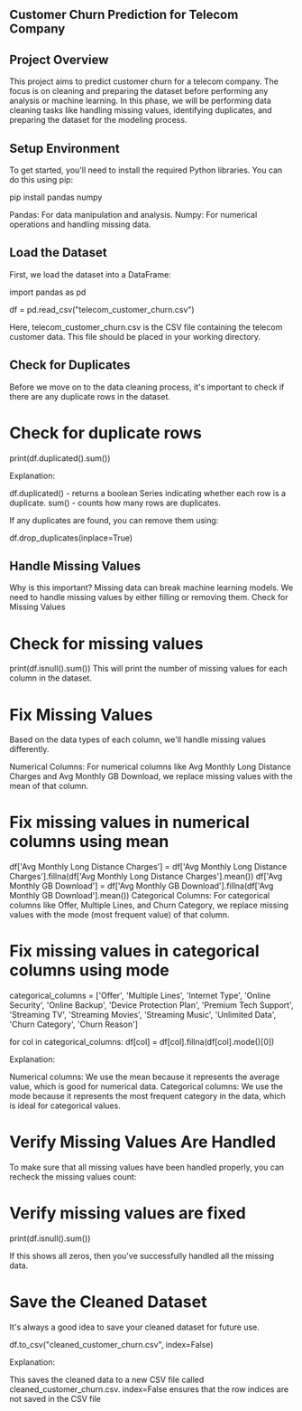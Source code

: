 ## Customer Churn Prediction for Telecom Company

## Project Overview

This project aims to predict customer churn for a telecom company. The focus is on cleaning and preparing the dataset before performing any analysis or machine learning. In this phase, we will be performing data cleaning tasks like handling missing values, identifying duplicates, and preparing the dataset for the modeling process.

## Setup Environment
To get started, you'll need to install the required Python libraries. You can do this using pip:

pip install pandas numpy

Pandas: For data manipulation and analysis.
Numpy: For numerical operations and handling missing data.

## Load the Dataset

First, we load the dataset into a DataFrame:

import pandas as pd

df = pd.read_csv("telecom_customer_churn.csv")

Here, telecom_customer_churn.csv is the CSV file containing the telecom customer data. This file should be placed in your working directory.

## Check for Duplicates
Before we move on to the data cleaning process, it's important to check if there are any duplicate rows in the dataset.


# Check for duplicate rows
print(df.duplicated().sum())

Explanation:

df.duplicated() - returns a boolean Series indicating whether each row is a duplicate.
sum() - counts how many rows are duplicates.

If any duplicates are found, you can remove them using:

df.drop_duplicates(inplace=True)

## Handle Missing Values

Why is this important?
Missing data can break machine learning models.
We need to handle missing values by either filling or removing them.
Check for Missing Values

# Check for missing values
print(df.isnull().sum())
This will print the number of missing values for each column in the dataset.

# Fix Missing Values
Based on the data types of each column, we'll handle missing values differently.

Numerical Columns:
For numerical columns like Avg Monthly Long Distance Charges and Avg Monthly GB Download, we replace missing values with the mean of that column.

# Fix missing values in numerical columns using mean
df['Avg Monthly Long Distance Charges'] = df['Avg Monthly Long Distance Charges'].fillna(df['Avg Monthly Long Distance Charges'].mean())
df['Avg Monthly GB Download'] = df['Avg Monthly GB Download'].fillna(df['Avg Monthly GB Download'].mean())
Categorical Columns:
For categorical columns like Offer, Multiple Lines, and Churn Category, we replace missing values with the mode (most frequent value) of that column.

# Fix missing values in categorical columns using mode
categorical_columns = ['Offer', 'Multiple Lines', 'Internet Type', 'Online Security',
                       'Online Backup', 'Device Protection Plan', 'Premium Tech Support',
                       'Streaming TV', 'Streaming Movies', 'Streaming Music',
                       'Unlimited Data', 'Churn Category', 'Churn Reason']

for col in categorical_columns:
    df[col] = df[col].fillna(df[col].mode()[0])
    
Explanation:

Numerical columns: We use the mean because it represents the average value, which is good for numerical data.
Categorical columns: We use the mode because it represents the most frequent category in the data, which is ideal for categorical values.

# Verify Missing Values Are Handled
To make sure that all missing values have been handled properly, you can recheck the missing values count:

# Verify missing values are fixed

print(df.isnull().sum())

If this shows all zeros, then you've successfully handled all the missing data.

# Save the Cleaned Dataset

It's always a good idea to save your cleaned dataset for future use.

df.to_csv("cleaned_customer_churn.csv", index=False)

Explanation:

This saves the cleaned data to a new CSV file called cleaned_customer_churn.csv.
index=False ensures that the row indices are not saved in the CSV file
